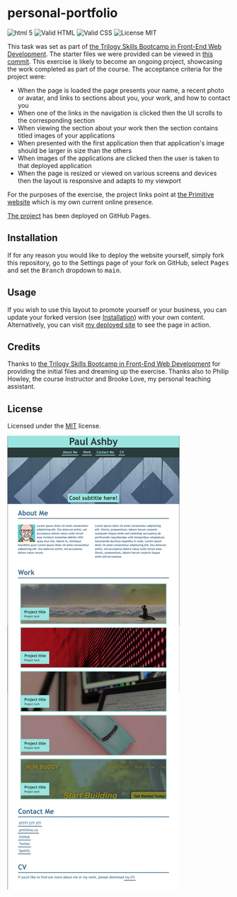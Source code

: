 # personal-portfolio


![html 5](https://img.shields.io/badge/html-5-blue)
![Valid HTML](https://img.shields.io/badge/valid-HTML-green)
![Valid CSS](https://img.shields.io/badge/valid-CSS-green)
![License MIT](https://img.shields.io/badge/license-MIT-green)

This task was set as part of [the Trilogy Skills Bootcamp in Front-End Web Development](https://skillsforlife.edx.org/coding/frontend/landing/?s=Google-Unbranded&pkw=web%20design%20training&pcrid=624628533241&pmt=p&utm_source=google&utm_medium=cpc&utm_campaign=GGL%7CSKILLS-FOR-LIFE%7CSEM%7CCODING%7C-%7COFL%7CTIER-1%7CALL%7CNBD-G%7CBMM%7CPrimary%7CSubject-Matter&utm_term=web%20design%20training&s=google&k=web%20design%20training&utm_adgroupid=140443158663&utm_locationphysicalms=1006886&utm_matchtype=p&utm_network=g&utm_device=c&utm_content=624628533241&utm_placement=&gclid=Cj0KCQjwqc6aBhC4ARIsAN06NmMdwBRSe3BLeaChkukN5Bbqb18220k1ku9TB2o9tzsX0xYUc-dlRWgaAuyvEALw_wcB&gclsrc=aw.ds). The starter files we were provided can be viewed in [this commit](https://github.com/paulashby/personal-portfolio/tree/9cffc8f504627d52ed6d16a7ca5a633b29192f44). This exercise is likely to become an ongoing project, showcasing the work completed as part of the course. The acceptance criteria for the project were:

* When the page is loaded the page presents your name, a recent photo or avatar, and links to sections about you, your work, and how to contact you
* When one of the links in the navigation is clicked then the UI scrolls to the corresponding section
* When viewing the section about your work then the section contains titled images of your applications
* When presented with the first application then that application's image should be larger in size than the others
* When images of the applications are clicked then the user is taken to that deployed application
* When the page is resized or viewed on various screens and devices then the layout is responsive and adapts to my viewport

For the purposes of the exercise, the project links point at [the Primitive website](https://primitive.co) which is my own current online presence.

[The project](https://paulashby.github.io/personal-portfolio) has been deployed on GitHub Pages.

## Installation

If for any reason you would like to deploy the website yourself, simply fork this repository, go to the Settings page of your fork on GitHub, select <kbd>Pages</kbd> and set the <kbd>Branch</kbd> dropdown to <kbd>main</kbd>.

## Usage

If you wish to use this layout to promote yourself or your business, you can update your forked version (see [Installation](#installation)) with your own content. Alternatively, you can visit [my deployed site](https://paulashby.github.io/personal-portfolio) to see the page in action.

## Credits
Thanks to [the Trilogy Skills Bootcamp in Front-End Web Development](https://skillsforlife.edx.org/coding/frontend/landing/?s=Google-Unbranded&pkw=web%20design%20training&pcrid=624628533241&pmt=p&utm_source=google&utm_medium=cpc&utm_campaign=GGL%7CSKILLS-FOR-LIFE%7CSEM%7CCODING%7C-%7COFL%7CTIER-1%7CALL%7CNBD-G%7CBMM%7CPrimary%7CSubject-Matter&utm_term=web%20design%20training&s=google&k=web%20design%20training&utm_adgroupid=140443158663&utm_locationphysicalms=1006886&utm_matchtype=p&utm_network=g&utm_device=c&utm_content=624628533241&utm_placement=&gclid=Cj0KCQjwqc6aBhC4ARIsAN06NmMdwBRSe3BLeaChkukN5Bbqb18220k1ku9TB2o9tzsX0xYUc-dlRWgaAuyvEALw_wcB&gclsrc=aw.ds) for providing the initial files and dreaming up the exercise. Thanks also to Philip Howley, the course Instructor and Brooke Love, my personal teaching assistant.

## License
Licensed under the [MIT](https://github.com/paulashby/personal-portfolio/blob/main/LICENSE) license.

![Screenshot](assets/images/screenshot.jpg)
